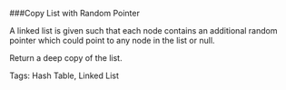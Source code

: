 ###Copy List with Random Pointer

A linked list is given such that each node contains an additional random pointer which could point to any node in the list or null.

Return a deep copy of the list. 

Tags: Hash Table, Linked List
